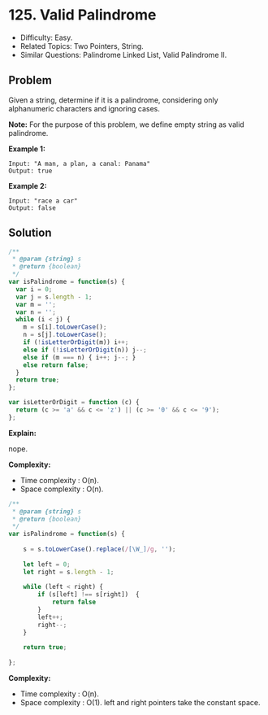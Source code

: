 # 125. Valid Palindrome

- Difficulty: Easy.
- Related Topics: Two Pointers, String.
- Similar Questions: Palindrome Linked List, Valid Palindrome II.

## Problem

Given a string, determine if it is a palindrome, considering only alphanumeric characters and ignoring cases.

**Note:** For the purpose of this problem, we define empty string as valid palindrome.

**Example 1:**

```
Input: "A man, a plan, a canal: Panama"
Output: true
```

**Example 2:**

```
Input: "race a car"
Output: false
```

## Solution

```javascript
/**
 * @param {string} s
 * @return {boolean}
 */
var isPalindrome = function(s) {
  var i = 0;
  var j = s.length - 1;
  var m = '';
  var n = '';
  while (i < j) {
    m = s[i].toLowerCase();
    n = s[j].toLowerCase();
    if (!isLetterOrDigit(m)) i++;
    else if (!isLetterOrDigit(n)) j--;
    else if (m === n) { i++; j--; }
    else return false;
  }
  return true;
};

var isLetterOrDigit = function (c) {
  return (c >= 'a' && c <= 'z') || (c >= '0' && c <= '9');
};

```

**Explain:**

nope.

**Complexity:**

* Time complexity : O(n).
* Space complexity : O(n).


```js
/**
 * @param {string} s
 * @return {boolean}
 */
var isPalindrome = function(s) {
    
    s = s.toLowerCase().replace(/[\W_]/g, '');
    
    let left = 0;
    let right = s.length - 1;
    
    while (left < right) {
        if (s[left] !== s[right])  {
            return false
        }
        left++;
        right--;
    }
    
    return true;
    
};
```

**Complexity:**

* Time complexity : O(n).
* Space complexity : O(1). left and right pointers take the constant space.
